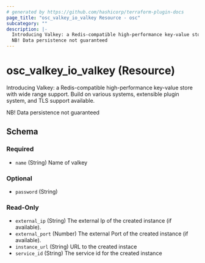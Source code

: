 ```yaml
---
# generated by https://github.com/hashicorp/terraform-plugin-docs
page_title: "osc_valkey_io_valkey Resource - osc"
subcategory: ""
description: |-
  Introducing Valkey: a Redis-compatible high-performance key-value store with wide range support. Build on various systems, extensible plugin system, and TLS support available.
  NB! Data persistence not guaranteed
---
```


# osc_valkey_io_valkey (Resource)

Introducing Valkey: a Redis-compatible high-performance key-value store with wide range support. Build on various systems, extensible plugin system, and TLS support available.

NB! Data persistence not guaranteed



<!-- schema generated by tfplugindocs -->
## Schema

### Required

- `name` (String) Name of valkey

### Optional

- `password` (String)

### Read-Only

- `external_ip` (String) The external Ip of the created instance (if available).
- `external_port` (Number) The external Port of the created instance (if available).
- `instance_url` (String) URL to the created instace
- `service_id` (String) The service id for the created instance
